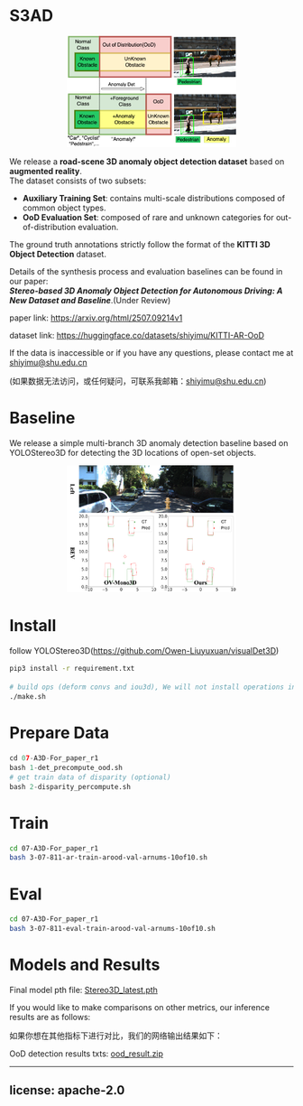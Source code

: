 # S3AD
<center>
<img src="figs/figures-f1-OOD-define.png" alt="Logo" width="300"/>
</center>

We release a **road-scene 3D anomaly object detection dataset** based on **augmented reality**.  
The dataset consists of two subsets:

- **Auxiliary Training Set**: contains multi-scale distributions composed of common object types.
- **OoD Evaluation Set**: composed of rare and unknown categories for out-of-distribution evaluation.

The ground truth annotations strictly follow the format of the **KITTI 3D Object Detection** dataset.

Details of the synthesis process and evaluation baselines can be found in our paper:  
**_Stereo-based 3D Anomaly Object Detection for Autonomous Driving: A New Dataset and Baseline_**.(Under Review)

paper link: https://arxiv.org/html/2507.09214v1 

dataset link: https://huggingface.co/datasets/shiyimu/KITTI-AR-OoD

If the data is inaccessible or if you have any questions, please contact me at shiyimu@shu.edu.cn

(如果数据无法访问，或任何疑问，可联系我邮箱：shiyimu@shu.edu.cn)

# Baseline
We release a simple multi-branch 3D anomaly detection baseline based on YOLOStereo3D for detecting the 3D locations of open-set objects.
<center>
<img src="figs/figures-result_r13D.png" alt="Logo" width="300"/>
</center>

# Install 

follow YOLOStereo3D(https://github.com/Owen-Liuyuxuan/visualDet3D)
```bash
pip3 install -r requirement.txt

# build ops (deform convs and iou3d), We will not install operations into the system environment
./make.sh
```

# Prepare Data 
```python
cd 07-A3D-For_paper_r1 
bash 1-det_precompute_ood.sh
# get train data of disparity (optional)
bash 2-disparity_percompute.sh
```
# Train
```bash
cd 07-A3D-For_paper_r1 
bash 3-07-811-ar-train-arood-val-arnums-10of10.sh
```
# Eval 
```bash
cd 07-A3D-For_paper_r1 
bash 3-07-811-eval-train-arood-val-arnums-10of10.sh
```

# Models and Results


Final model pth file: [Stereo3D_latest.pth](https://drive.google.com/file/d/11uyOnzvjhsy0nB2NfdC-Q51kADNV1S6-/view?usp=drive_link)



If you would like to make comparisons on other metrics, our inference results are as follows:

如果你想在其他指标下进行对比，我们的网络输出结果如下：

OoD detection results txts: [ood_result.zip](https://drive.google.com/file/d/1ty_yqcFF7oE7erAhWtrEIp6IMB2ZOlYB/view?usp=drive_link)


---
license: apache-2.0
---




